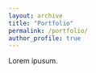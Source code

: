 ```yaml
---
layout: archive
title: "Portfolio"
permalink: /portfolio/
author_profile: true
---
```


Lorem ipusum.
